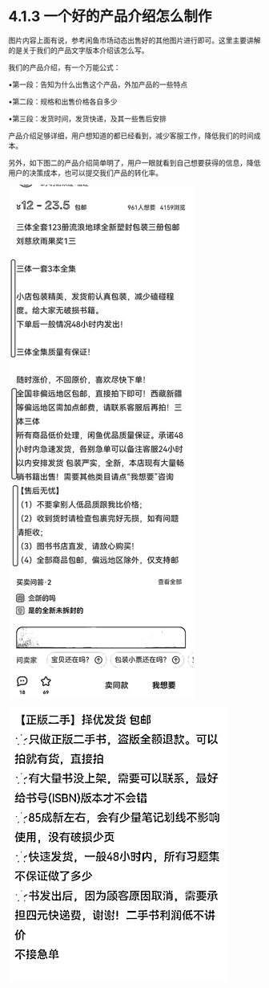 # 4.1.3 一个好的产品介绍怎么制作

图片内容上面有说，参考闲鱼市场动态出售好的其他图片进行即可。这里主要讲解的是关于我们的产品文字版本介绍该怎么写。

我们的产品介绍，有一个万能公式：

•第一段：告知为什么出售这个产品，外加产品的一些特点

•第二段：规格和出售价格各自多少

•第三段：发货时间，发货快递，及其一些售后安排

产品介绍足够详细，用户想知道的都已经看到，减少客服工作，降低我们的时间成本。

另外，如下图二的产品介绍简单明了，用户一眼就看到自己想要获得的信息，降低用户的决策成本，也可以提交我们产品的转化率。

![](img/16b5347dc237f9746a6bd37b0c6a8631.png)

![](img/bef1162c6c2c34dacfbdd03eff675e4f.png)